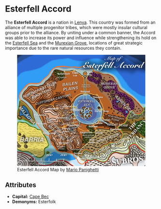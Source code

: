 # Esterfell Accord

The **Esterfell Accord** is a nation in [Lenya](../../mote/esterfell/lenya/lenya.md). This country was formed from an alliance of multiple progenitor tribes, which were mostly insular cultural groups prior to the alliance. By uniting under a common banner, the Accord was able to increase its power and influence while strengthening its hold on the [Esterfell Sea](../../mote/esterfell/lenya/esterfell-sea/esterfell-sea.md) and the [Murexian Grove](../../mote/esterfell/lenya/murexian-grove.md), locations of great strategic importance due to the rare natural resources they contain.

<figure>
  <img src="map-esterfell-accord-mario-panighetti.jpg" alt="Drawing of a map of the Esterfell Accord, with an orange outline and tint distinguishing this nation from Subros (red) and the Verdancy (green). Yellow lines mark travel routes, with solid lines for roads and dotted lines for ship routes. Many cities are labeled with small white text, natural formations in bold italic text, and socieites in large white serif font." />
  <figcaption>Esterfell Accord Map by <a href="https://mario.panighetti.net">Mario Panighetti</a></figcaption>
</figure>

## Attributes

- **Capital:** [Cape Bec](cape-bec/cape-bec.md)
- **Demonyms:** Esterfolk
